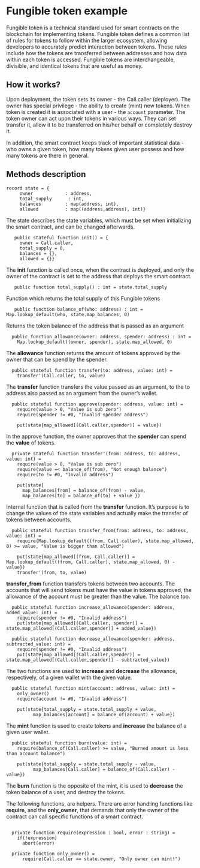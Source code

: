 

# Fungible token example
Fungible token is a technical standard used for smart contracts on the blockchain for implementing tokens. Fungible token defines a common list of rules for tokens to follow within the larger ecosystem, allowing developers to accurately predict interaction between tokens. These rules include how the tokens are transferred between addresses and how data within each token is accessed. Fungible tokens are interchangeable, divisible, and identical tokens that are useful as money.

## How it works?
Upon deployment, the token sets its owner - the Call.caller (deployer). The owner has special privilege - the ability to create (mint) new tokens. When token is created it is associated with a user - the `account` parameter.
The token owner can act upon their tokens in various ways. They can set transfer it, allow it to be transferred on his/her behalf or completely destroy it.

In addition, the smart contract keeps track of important statistical data - who owns a given token, how many tokens given user possess and how many tokens are there in general.

## Methods description

```
record state = {
     owner            : address, 
     total_supply      : int,
     balances         : map(address, int),
     allowed          : map((address,address), int)}
```

Тhe state describes the state variables, which must be set when initializing the smart contract, and can be changed  afterwards.

```
   public stateful function init() = {
     owner = Call.caller,
     total_supply = 0,
     balances = {},
     allowed = {}}
```

The **init** function is called once, when the contract is deployed, and only the owner of the contract is set to the address that deploys the smart contract.

```
   public function total_supply() : int = state.total_supply
```

Function which returns the total supply of this Fungible tokens

```
   public function balance_of(who: address) : int = Map.lookup_default(who, state.map_balances, 0)
```

Returns the token balance of the address that is passed as an argument

```
  public function allowance(owner: address, spender: address) : int = 
    Map.lookup_default((owner, spender), state.map_allowed, 0)
 ```
The **allowance** function returns the amount of tokens approved by the owner that can be spend by the spender.

```
  public stateful function transfer(to: address, value: int) =
    transfer'(Call.caller, to, value)
```

The **transfer** function transfers the value passed as an argument, to the to address also passed as an argument from the owner’s wallet.

```
  public stateful function approve(spender: address, value: int) = 
    require(value > 0, "Value is sub zero")
    require(spender != #0, "Invalid spender address")

    put(state{map_allowed[(Call.caller,spender)] = value})
```

In the approve function, the owner approves that the **spender** can spend the **value** of tokens. 

```
  private stateful function transfer'(from: address, to: address, value: int) =
    require(value > 0, "Value is sub zero")
    require(value =< balance_of(from), "Not enough balance")
    require(to != #0, "Invalid address")
      
    put(state{
      map_balances[from] = balance_of(from) - value,
      map_balances[to] = balance_of(to) + value })
```

Internal function that is called from the **transfer** function. It’s purpose is to change the values of the state variables and actually make the transfer of tokens between accounts.

```
  public stateful function transfer_from(from: address, to: address, value: int) =
    require(Map.lookup_default((from, Call.caller), state.map_allowed, 0) >= value, "Value is bigger than allowed")

    put(state{map_allowed[(from, Call.caller)] = Map.lookup_default((from, Call.caller), state.map_allowed, 0) - value}) 
    transfer'(from, to, value)
```
**transfer_from** function transfers tokens between two accounts.  The accounts that will send tokens must have the value in tokens approved, the allowance of the account must be greater than the value. The balance too.

```
  public stateful function increase_allowance(spender: address, added_value: int) =
    require(spender != #0, "Invalid address")
    put(state{map_allowed[(Call.caller, spender)] = state.map_allowed[(Call.caller,spender)] + added_value})

  public stateful function decrease_allowance(spender: address, subtracted_value: int) =
    require(spender != #0, "Invalid address")
    put(state{map_allowed[(Call.caller,spender)] = state.map_allowed[(Call.caller,spender)] - subtracted_value})
```
The two functions are used to **increase** and **decrease** the allowance, respectively, of a given wallet with the given value.

```
  public stateful function mint(account: address, value: int) =
    only_owner()
    require(account != #0, "Invalid address")

    put(state{total_supply = state.total_supply + value,
          map_balances[account] = balance_of(account) + value})
```

The **mint** function is used to create tokens and **increase** the balance of a given user wallet.

```
  public stateful function burn(value: int) =
    require(balance_of(Call.caller) >= value, "Burned amount is less than account balance")

    put(state{total_supply = state.total_supply - value,
          map_balances[Call.caller] = balance_of(Call.caller) - value})
```
The **burn** function is the opposite of the mint, it is used to **decrease** the token balance of a user, and destroy the tokens.

The following functions, are helpers. There are error handling functions like **require**,  and the **only_owner**, that demands that only the owner of the contract can call specific functions of a smart contract.
```

  private function require(expression : bool, error : string) =
    if(!expression) 
      abort(error)

  private function only_owner() =
      require(Call.caller == state.owner, "Only owner can mint!")
```